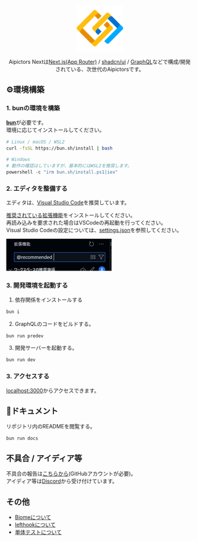 <div align="center">
    <a href="https://beta.aipictors.com">
        <picture>
            <img height=125 alt="Aipictors" src="public/icon.svg">
        </picture>
    </a>
</div>
<p align="center">
    Aipictors Nextは<a href="https://nextjs.org/">Next.js(App Router)</a> / <a href="https://ui.shadcn.com/">shadcn/ui</a> / <a href="https://graphql.org/">GraphQL</a>などで構成/開発されている、次世代のAipictorsです。
</p>

## ⚙️環境構築

### 1. bunの環境を構築

[**bun**](https://bun.sh/)が必要です。  
環境に応じてインストールしてください。  

```bash
# Linux / macOS / WSL2
curl -fsSL https://bun.sh/install | bash
```
```powershell
# Windows
# 動作の確認はしていますが、基本的にはWSL2を推奨します。
powershell -c "irm bun.sh/install.ps1|iex"
```

### 2. エディタを整備する

エディタは、[Visual Studio Code](https://code.visualstudio.com/)を推奨しています。  

[推奨されている拡張機能](.vscode/extensions.json)をインストールしてください。  
再読み込みを要求された場合はVSCodeの再起動を行ってください。  
Visual Studio Codeの設定については、[settings.json](.vscode/settings.json)を参照してください。  

![@recommended](/docs/images//extension.png)

### 3. 開発環境を起動する
1. 依存関係をインストールする

```bash
bun i
```

2. GraphQLのコードをビルドする。

```bash
bun run predev
```

3. 開発サーバーを起動する。

```bash
bun run dev
```

### 3. アクセスする
[localhost:3000](http://localhost:3000)からアクセスできます。  


## 📙ドキュメント

リポジトリ内のREADMEを閲覧する。

```
bun run docs
```

## 不具合 / アイディア等
不具合の報告は[こちらから](https://github.com/aipictors/aipictors/issues/new/choose)(GitHubアカウントが必要)。  
アイディア等は[Discord](https://discord.gg/aipictors)から受け付けています。

## その他

- [Biomeについて](/docs/biome.md)
- [lefthookについて](/docs/lefthook.md)
- [単体テストについて](/docs/testing.md)
